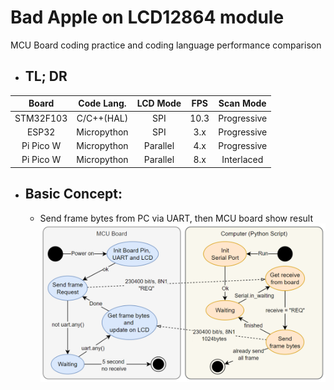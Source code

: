 # Bad Apple on LCD12864 module
MCU Board coding practice and coding language performance comparison


- ## TL; DR

| Board | Code Lang. | LCD Mode | FPS | Scan Mode |
|:-----:|:----------:|:--------:|:---:|:-----:|
| STM32F103 | C/C++(HAL) | SPI | 10.3 | Progressive |
| ESP32 | Micropython | SPI | 3.x | Progressive |
| Pi Pico W | Micropython | Parallel | 4.x | Progressive |
| Pi Pico W | Micropython | Parallel | 8.x | Interlaced |

- ## Basic Concept:
   - Send frame bytes from PC via UART, then MCU board show result
![BasicConcept.png](Document/Image/BasicConcept.png)
